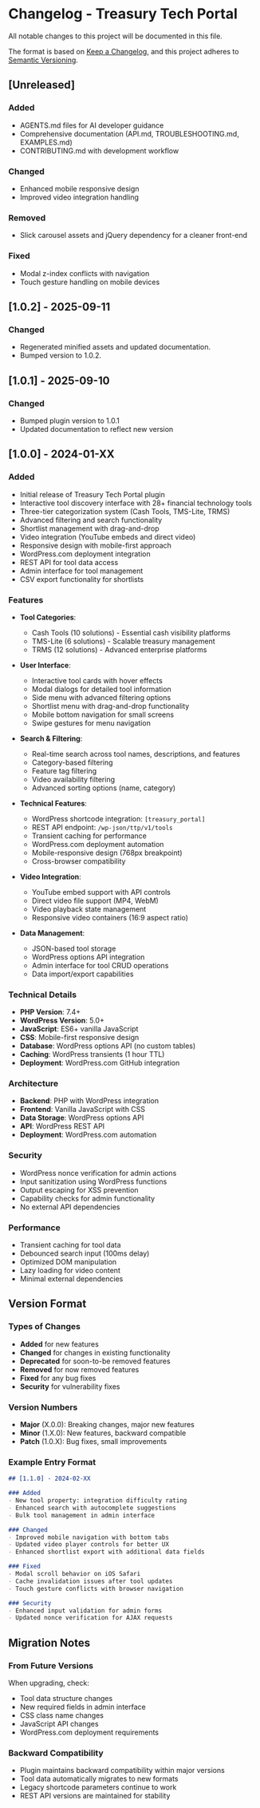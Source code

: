 # Changelog - Treasury Tech Portal

All notable changes to this project will be documented in this file.

The format is based on [Keep a Changelog](https://keepachangelog.com/en/1.0.0/),
and this project adheres to [Semantic Versioning](https://semver.org/spec/v2.0.0.html).

## [Unreleased]

### Added
- AGENTS.md files for AI developer guidance
- Comprehensive documentation (API.md, TROUBLESHOOTING.md, EXAMPLES.md)
- CONTRIBUTING.md with development workflow

### Changed
- Enhanced mobile responsive design
- Improved video integration handling

### Removed
- Slick carousel assets and jQuery dependency for a cleaner front-end

### Fixed
- Modal z-index conflicts with navigation
- Touch gesture handling on mobile devices

## [1.0.2] - 2025-09-11

### Changed
- Regenerated minified assets and updated documentation.
- Bumped version to 1.0.2.

## [1.0.1] - 2025-09-10

### Changed
- Bumped plugin version to 1.0.1
- Updated documentation to reflect new version

## [1.0.0] - 2024-01-XX

### Added
- Initial release of Treasury Tech Portal plugin
- Interactive tool discovery interface with 28+ financial technology tools
- Three-tier categorization system (Cash Tools, TMS-Lite, TRMS)
- Advanced filtering and search functionality
- Shortlist management with drag-and-drop
- Video integration (YouTube embeds and direct video)
- Responsive design with mobile-first approach
- WordPress.com deployment integration
- REST API for tool data access
- Admin interface for tool management
- CSV export functionality for shortlists

### Features
- **Tool Categories**:
  - Cash Tools (10 solutions) - Essential cash visibility platforms
  - TMS-Lite (6 solutions) - Scalable treasury management
  - TRMS (12 solutions) - Advanced enterprise platforms

- **User Interface**:
  - Interactive tool cards with hover effects
  - Modal dialogs for detailed tool information
  - Side menu with advanced filtering options
  - Shortlist menu with drag-and-drop functionality
  - Mobile bottom navigation for small screens
  - Swipe gestures for menu navigation

- **Search & Filtering**:
  - Real-time search across tool names, descriptions, and features
  - Category-based filtering
  - Feature tag filtering
  - Video availability filtering
  - Advanced sorting options (name, category)

- **Technical Features**:
  - WordPress shortcode integration: `[treasury_portal]`
  - REST API endpoint: `/wp-json/ttp/v1/tools`
  - Transient caching for performance
  - WordPress.com deployment automation
  - Mobile-responsive design (768px breakpoint)
  - Cross-browser compatibility

- **Video Integration**:
  - YouTube embed support with API controls
  - Direct video file support (MP4, WebM)
  - Video playback state management
  - Responsive video containers (16:9 aspect ratio)

- **Data Management**:
  - JSON-based tool storage
  - WordPress options API integration
  - Admin interface for tool CRUD operations
  - Data import/export capabilities

### Technical Details
- **PHP Version**: 7.4+
- **WordPress Version**: 5.0+
- **JavaScript**: ES6+ vanilla JavaScript
- **CSS**: Mobile-first responsive design
- **Database**: WordPress options API (no custom tables)
- **Caching**: WordPress transients (1 hour TTL)
- **Deployment**: WordPress.com GitHub integration

### Architecture
- **Backend**: PHP with WordPress integration
- **Frontend**: Vanilla JavaScript with CSS
- **Data Storage**: WordPress options API
- **API**: WordPress REST API
- **Deployment**: WordPress.com automation

### Security
- WordPress nonce verification for admin actions
- Input sanitization using WordPress functions
- Output escaping for XSS prevention
- Capability checks for admin functionality
- No external API dependencies

### Performance
- Transient caching for tool data
- Debounced search input (100ms delay)
- Optimized DOM manipulation
- Lazy loading for video content
- Minimal external dependencies

## Version Format

### Types of Changes
- **Added** for new features
- **Changed** for changes in existing functionality  
- **Deprecated** for soon-to-be removed features
- **Removed** for now removed features
- **Fixed** for any bug fixes
- **Security** for vulnerability fixes

### Version Numbers
- **Major** (X.0.0): Breaking changes, major new features
- **Minor** (1.X.0): New features, backward compatible
- **Patch** (1.0.X): Bug fixes, small improvements

### Example Entry Format
```markdown
## [1.1.0] - 2024-02-XX

### Added
- New tool property: integration difficulty rating
- Enhanced search with autocomplete suggestions
- Bulk tool management in admin interface

### Changed
- Improved mobile navigation with bottom tabs
- Updated video player controls for better UX
- Enhanced shortlist export with additional data fields

### Fixed
- Modal scroll behavior on iOS Safari
- Cache invalidation issues after tool updates
- Touch gesture conflicts with browser navigation

### Security
- Enhanced input validation for admin forms
- Updated nonce verification for AJAX requests
```

## Migration Notes

### From Future Versions
When upgrading, check:
- Tool data structure changes
- New required fields in admin interface
- CSS class name changes
- JavaScript API changes
- WordPress.com deployment requirements

### Backward Compatibility
- Plugin maintains backward compatibility within major versions
- Tool data automatically migrates to new formats
- Legacy shortcode parameters continue to work
- REST API versions are maintained for stability
